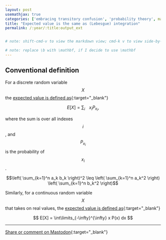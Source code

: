 ```yaml
---
layout: post
usemathjax: true
categories: ['embracing transitory confusion', 'probability theory', math]
title: "Expected value is the same as (Lebesgue) integration"
permalink: /:year/:title:output_ext


# note: shift-cmd-v to view the markdown view; cmd-k v to view side-by-side, then can do 'toggle preview locking' command in the 3 dots in the preview tab

# note: replace \b with \mathbf, if I decide to use \mathbf
---
```

Conventional definition
----------

For a discrete random variable $$X$$ the [expected value is defined as](https://en.wikipedia.org/wiki/Expected_value#Random_variables_with_finitely_many_outcomes){:target="_blank"}

$$
\begin{equation}
E[X] = \sum_{i\ \ \ \ } x_i P_{x_i},
\end{equation}
$$

where the sum is over all indexes $$i$$, and $$P_{x_i}$$ is the probability of $$x_i$$.


$$\left( \sum_{k=1}^n a_k b_k \right)^2 \leq \left( \sum_{k=1}^n a_k^2 \right) \left( \sum_{k=1}^n b_k^2 \right)$$

Similarly, for a continuous random variable $$X$$ that takes on real values, the [expected value is defined as](https://en.wikipedia.org/wiki/Expected_value#Random_variables_with_density){:target="_blank"}

$$
E[X] = \int\limits_{-\infty}^{\infty} x P(x) dx
$$




---

[Share or comment on Mastodon](https://hachyderm.io/@Sunfishstanford/111677727136310287){:target="_blank"}

[//]: # (Bing prompt: Convert the following text to latex format,  only putting the math equation parts between the latex delimiters, and using $$ for the latex delimiters for both math mode and display math mode.)

